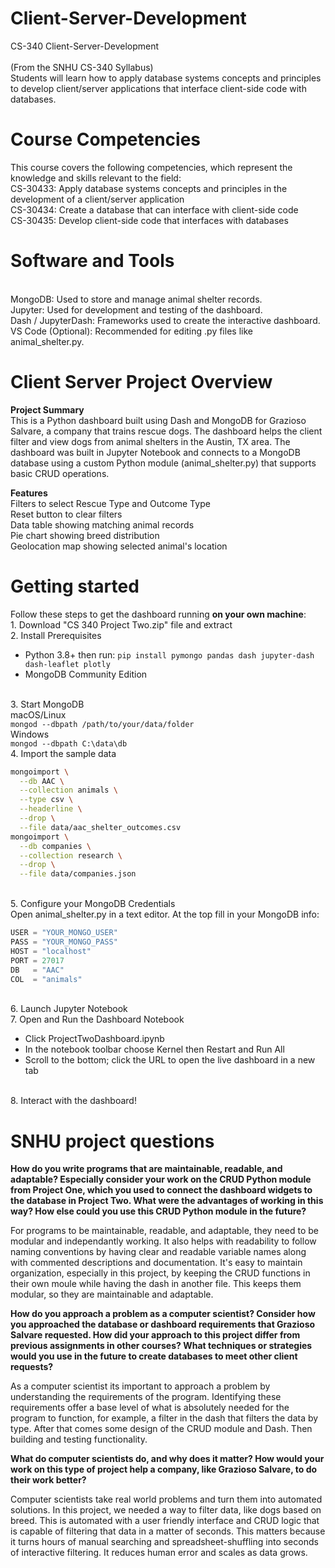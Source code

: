 # Client-Server-Development
CS-340 Client-Server-Development
<br/>
<br/>(From the SNHU CS-340 Syllabus)
<br/>Students will learn how to apply database systems concepts and principles to develop client/server applications that interface client-side code with databases.

# Course Competencies
This course covers the following competencies, which represent the knowledge and skills relevant to the field:
<br/>CS-30433: Apply database systems concepts and principles in the development of a client/server application
<br/>CS-30434: Create a database that can interface with client-side code
<br/>CS-30435: Develop client-side code that interfaces with databases

# Software and Tools
<br/>MongoDB: Used to store and manage animal shelter records.
<br/>Jupyter: Used for development and testing of the dashboard.
<br/>Dash / JupyterDash: Frameworks used to create the interactive dashboard.
<br/>VS Code (Optional): Recommended for editing .py files like animal_shelter.py.

# Client Server Project Overview
__Project Summary__<br/>
This is a Python dashboard built using Dash and MongoDB for Grazioso Salvare, a company that trains rescue dogs. The dashboard helps the client filter and view dogs from animal shelters in the Austin, TX area.
The dashboard was built in Jupyter Notebook and connects to a MongoDB database using a custom Python module (animal_shelter.py) that supports basic CRUD operations.
<br/>

__Features__
<br/>Filters to select Rescue Type and Outcome Type
<br/>Reset button to clear filters
<br/>Data table showing matching animal records
<br/>Pie chart showing breed distribution
<br/>Geolocation map showing selected animal's location

# Getting started
Follow these steps to get the dashboard running **on your own machine**:
<br/> 1. Download "CS 340 Project Two.zip" file and extract
<br/> 2. Install Prerequisites
- Python 3.8+ then run:
  `pip install pymongo pandas dash jupyter-dash dash-leaflet plotly`
- MongoDB Community Edition
  
<br/> 3. Start MongoDB
<br/> macOS/Linux
<br/> `mongod --dbpath /path/to/your/data/folder`
<br/> Windows
<br/> `mongod --dbpath C:\data\db`
<br/> 4. Import the sample data
```bash
mongoimport \
  --db AAC \
  --collection animals \
  --type csv \
  --headerline \
  --drop \
  --file data/aac_shelter_outcomes.csv
mongoimport \
  --db companies \
  --collection research \
  --drop \
  --file data/companies.json
```
<br/> 5. Configure your MongoDB Credentials
<br/> Open animal_shelter.py in a text editor. At the top fill in your MongoDB info:
```python
USER = "YOUR_MONGO_USER"
PASS = "YOUR_MONGO_PASS"
HOST = "localhost"
PORT = 27017
DB   = "AAC"
COL  = "animals"
```
<br/> 6. Launch Jupyter Notebook
<br/> 7. Open and Run the Dashboard Notebook
- Click ProjectTwoDashboard.ipynb
- In the notebook toolbar choose Kernel then Restart and Run All
- Scroll to the bottom; click the URL to open the live dashboard in a new tab

<br/> 8. Interact with the dashboard!

# SNHU project questions

__How do you write programs that are maintainable, readable, and adaptable? Especially consider your work on the CRUD Python module from Project One, which you used to connect the dashboard widgets to the database in Project Two. What were the advantages of working in this way? How else could you use this CRUD Python module in the future?__

For programs to be maintainable, readable, and adaptable, they need to be modular and independantly working. It also helps with readability to follow naming conventions by having clear and readable variable names along with commented descriptions and documentation. It's easy to maintain organization, especially in this project, by keeping the CRUD functions in their own moule while having the dash in another file. This keeps them modular, so they are maintainable and adaptable.

__How do you approach a problem as a computer scientist? Consider how you approached the database or dashboard requirements that Grazioso Salvare requested. How did your approach to this project differ from previous assignments in other courses? What techniques or strategies would you use in the future to create databases to meet other client requests?__

As a computer scientist its important to approach a problem by understanding the requirements of the program. Identifying these requirements offer a base level of what is absolutely needed for the program to function, for example, a filter in the dash that filters the data by type. After that comes some design of the CRUD module and Dash. Then building and testing functionality.

__What do computer scientists do, and why does it matter? How would your work on this type of project help a company, like Grazioso Salvare, to do their work better?__

Computer scientists take real world problems and turn them into automated solutions. In this project, we needed a way to filter data, like dogs based on breed. This is automated with a user friendly interface and CRUD logic that is capable of filtering that data in a matter of seconds. This matters because it turns hours of manual searching and spreadsheet-shuffling into seconds of interactive filtering. It reduces human error and scales as data grows.
